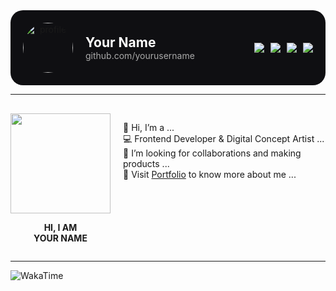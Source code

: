 <!-- Profile Header -->
<div align="center">
  <div style="background:#0f0f12; padding:20px; border-radius:20px; display:flex; align-items:center; justify-content:space-between; max-width:900px; margin:auto;">
    
  <!-- Left: Avatar -->
  <img src="YOUR_PROFILE_IMAGE_URL" alt="profile" width="80" style="border-radius:50%; margin-right:20px;" />
    
  <!-- Middle: Name & GitHub -->
  <div align="left" style="flex:1; color:white;">
    <h2 style="margin:0;">Your Name</h2>
    <p style="margin:0; color:#aaa;">github.com/yourusername</p>
  </div>

  <!-- Right: Stats -->
  <div style="display:flex; gap:10px;">
    <img src="https://img.shields.io/badge/Followers-277-blue?style=for-the-badge&logo=people" />
    <img src="https://img.shields.io/badge/Repos-47-ff69b4?style=for-the-badge&logo=github" />
    <img src="https://img.shields.io/badge/Stars-435-ffd27f?style=for-the-badge&logo=starship" />
    <img src="https://img.shields.io/badge/Commits-1216-90ee90?style=for-the-badge&logo=git" />
  </div>

  </div>
</div>

---

<!-- About Section -->
<div align="center" style="display:flex; justify-content:center; gap:20px; margin-top:30px;">

  <!-- Left: Avatar -->
  <div>
    <img src="YOUR_AVATAR_URL" width="160" />
    <p><b>HI, I AM<br>YOUR NAME</b></p>
  </div>

  <!-- Right: About Text -->
  <div align="left">

  👋 Hi, I’m a ... <br>
  💻 Frontend Developer & Digital Concept Artist ... <br>
  🤝 I’m looking for collaborations and making products ... <br>
  🔗 Visit <a href="YOUR_PORTFOLIO_LINK">Portfolio</a> to know more about me ...

  </div>
</div>

---

<!-- WakaTime / Activity -->
![WakaTime](https://wakatime.com/badge/user/YOUR_WAKATIME_ID.svg)
